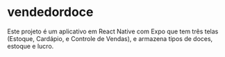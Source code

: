 # vendedordoce
Este projeto é um aplicativo em React Native com Expo que tem três telas (Estoque, Cardápio, e Controle de Vendas), e armazena tipos de doces, estoque e lucro.
